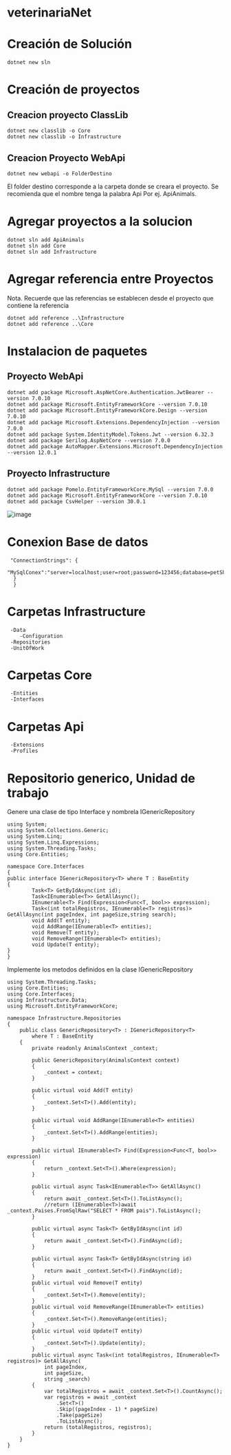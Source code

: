 # veterinariaNet
# Creación de Solución

```
dotnet new sln
```

# Creación de proyectos

## Creacion proyecto ClassLib

```
dotnet new classlib -o Core
dotnet new classlib -o Infrastructure
```

## Creacion Proyecto WebApi

```
dotnet new webapi -o FolderDestino
```

El folder destino corresponde a la carpeta donde se creara el proyecto. Se recomienda que el nombre tenga la palabra Api Por ej. ApiAnimals.

# Agregar proyectos a la solucion

```
dotnet sln add ApiAnimals
dotnet sln add Core
dotnet sln add Infrastructure
```

# Agregar referencia entre Proyectos

Nota. Recuerde que las referencias se establecen desde el proyecto que contiene la referencia

```
dotnet add reference ..\Infrastructure
dotnet add reference ..\Core
```

# Instalacion de paquetes

## Proyecto WebApi

```
dotnet add package Microsoft.AspNetCore.Authentication.JwtBearer --version 7.0.10
dotnet add package Microsoft.EntityFrameworkCore --version 7.0.10
dotnet add package Microsoft.EntityFrameworkCore.Design --version 7.0.10
dotnet add package Microsoft.Extensions.DependencyInjection --version 7.0.0
dotnet add package System.IdentityModel.Tokens.Jwt --version 6.32.3
dotnet add package Serilog.AspNetCore --version 7.0.0
dotnet add package AutoMapper.Extensions.Microsoft.DependencyInjection --version 12.0.1

```

## Proyecto Infrastructure

```
dotnet add package Pomelo.EntityFrameworkCore.MySql --version 7.0.0
dotnet add package Microsoft.EntityFrameworkCore --version 7.0.10
dotnet add package CsvHelper --version 30.0.1

```
![image](https://drive.google.com/uc?export=view&id=1pst95gYdKZcRnal7iGLq47HFKBkr4lsm)

# Conexion Base de datos
```
 "ConnectionStrings": {
    "MySqlConex":"server=localhost;user=root;password=123456;database=petShop"
  }
  }
```
# Carpetas Infrastructure 
```
 -Data
    -Configuration
 -Repositories
 -UnitOfWork
```
# Carpetas Core
```
 -Entities
 -Interfaces
```
# Carpetas Api
```
 -Extensions
 -Profiles
```
# Repositorio generico, Unidad de trabajo

Genere una clase de tipo Interface y nombrela IGenericRepository

```
using System;
using System.Collections.Generic;
using System.Linq;
using System.Linq.Expressions;
using System.Threading.Tasks;
using Core.Entities;

namespace Core.Interfaces
{
public interface IGenericRepository<T> where T : BaseEntity
{
        Task<T> GetByIdAsync(int id);
        Task<IEnumerable<T>> GetAllAsync();
        IEnumerable<T> Find(Expression<Func<T, bool>> expression);
        Task<(int totalRegistros, IEnumerable<T> registros)> GetAllAsync(int pageIndex, int pageSize,string search);
        void Add(T entity);
        void AddRange(IEnumerable<T> entities);
        void Remove(T entity);
        void RemoveRange(IEnumerable<T> entities);
        void Update(T entity);        
}
}
```

Implemente los metodos definidos en la clase IGenericRepository

```
using System.Threading.Tasks;
using Core.Entities;
using Core.Interfaces;
using Infrastructure.Data;
using Microsoft.EntityFrameworkCore;

namespace Infrastructure.Repositories
{
    public class GenericRepository<T> : IGenericRepository<T>
        where T : BaseEntity
    {
        private readonly AnimalsContext _context;

        public GenericRepository(AnimalsContext context)
        {
            _context = context;
        }

        public virtual void Add(T entity)
        {
            _context.Set<T>().Add(entity);
        }

        public virtual void AddRange(IEnumerable<T> entities)
        {
            _context.Set<T>().AddRange(entities);
        }

        public virtual IEnumerable<T> Find(Expression<Func<T, bool>> expression)
        {
            return _context.Set<T>().Where(expression);
        }

        public virtual async Task<IEnumerable<T>> GetAllAsync()
        {
            return await _context.Set<T>().ToListAsync();
            //return (IEnumerable<T>)await _context.Paises.FromSqlRaw("SELECT * FROM pais").ToListAsync();
        }

        public virtual async Task<T> GetByIdAsync(int id)
        {
            return await _context.Set<T>().FindAsync(id);
        }

        public virtual async Task<T> GetByIdAsync(string id)
        {
            return await _context.Set<T>().FindAsync(id);
        }
        public virtual void Remove(T entity)
        {
            _context.Set<T>().Remove(entity);
        }
        public virtual void RemoveRange(IEnumerable<T> entities)
        {
            _context.Set<T>().RemoveRange(entities);
        }
        public virtual void Update(T entity)
        {
            _context.Set<T>().Update(entity);
        }
        public virtual async Task<(int totalRegistros, IEnumerable<T> registros)> GetAllAsync(
            int pageIndex,
            int pageSize,
            string _search)
        {
            var totalRegistros = await _context.Set<T>().CountAsync();
            var registros = await _context
                .Set<T>()
                .Skip((pageIndex - 1) * pageSize)
                .Take(pageSize)
                .ToListAsync();
            return (totalRegistros, registros);
        }
    }
}
```
